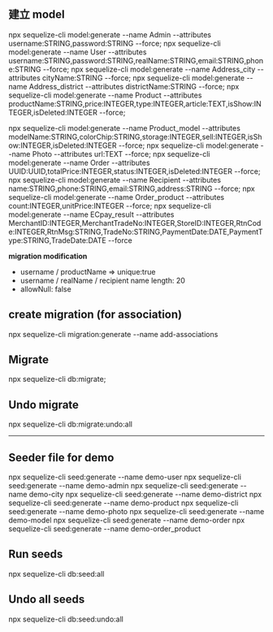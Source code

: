 ## 建立 model
npx sequelize-cli model:generate --name Admin --attributes username:STRING,password:STRING --force;
npx sequelize-cli model:generate --name User --attributes username:STRING,password:STRING,realName:STRING,email:STRING,phone:STRING --force;
npx sequelize-cli model:generate --name Address_city --attributes cityName:STRING --force;
npx sequelize-cli model:generate --name Address_district --attributes districtName:STRING --force;
npx sequelize-cli model:generate --name Product --attributes productName:STRING,price:INTEGER,type:INTEGER,article:TEXT,isShow:INTEGER,isDeleted:INTEGER --force;

npx sequelize-cli model:generate --name Product_model --attributes modelName:STRING,colorChip:STRING,storage:INTEGER,sell:INTEGER,isShow:INTEGER,isDeleted:INTEGER --force;
npx sequelize-cli model:generate --name Photo --attributes url:TEXT --force;
npx sequelize-cli model:generate --name Order --attributes UUID:UUID,totalPrice:INTEGER,status:INTEGER,isDeleted:INTEGER --force;
npx sequelize-cli model:generate --name Recipient --attributes name:STRING,phone:STRING,email:STRING,address:STRING --force;
npx sequelize-cli model:generate --name Order_product --attributes count:INTEGER,unitPrice:INTEGER --force;
npx sequelize-cli model:generate --name ECpay_result --attributes MerchantID:INTEGER,MerchantTradeNo:INTEGER,StoreID:INTEGER,RtnCode:INTEGER,RtnMsg:STRING,TradeNo:STRING,PaymentDate:DATE,PaymentType:STRING,TradeDate:DATE --force

**migration modification**
- username / productName => unique:true
- username / realName / recipient name length: 20
- allowNull: false


## create migration (for association)
npx sequelize-cli migration:generate --name add-associations

## Migrate
npx sequelize-cli db:migrate;

## Undo migrate
npx sequelize-cli db:migrate:undo:all

---

## Seeder file for demo
npx sequelize-cli seed:generate --name demo-user
npx sequelize-cli seed:generate --name demo-admin
npx sequelize-cli seed:generate --name demo-city
npx sequelize-cli seed:generate --name demo-district
npx sequelize-cli seed:generate --name demo-product
npx sequelize-cli seed:generate --name demo-photo
npx sequelize-cli seed:generate --name demo-model
npx sequelize-cli seed:generate --name demo-order
npx sequelize-cli seed:generate --name demo-order_product

## Run seeds
npx sequelize-cli db:seed:all

## Undo all seeds
npx sequelize-cli db:seed:undo:all
